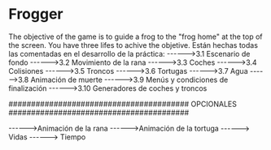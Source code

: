# Frogger
The objective of the game is to guide a frog to the "frog home" at the top of the screen. You have three lifes to achive the objetive.
Están hechas todas las comentadas en el desarrollo de la práctica:
------>3.1 Escenario de fondo
------>3.2 Movimiento de la rana
------>3.3 Coches
------>3.4 Colisiones
------>3.5 Troncos
------>3.6 Tortugas
------>3.7 Agua
------>3.8 Animación de muerte
------>3.9 Menús y condiciones de finalización
------>3.10 Generadores de coches y troncos


######################################## OPCIONALES ########################################

------>Animación de la rana
------>Animación de la tortuga
------> Vidas
------> Tiempo
